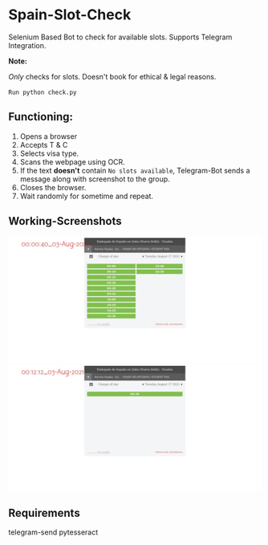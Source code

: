 # Spain-Slot-Check

Selenium Based Bot to check for available slots. Supports Telegram Integration.

__Note:__

*Only* checks for slots. Doesn't book for ethical & legal reasons.

```
Run python check.py
```
## Functioning:

1. Opens a browser
2. Accepts T & C
3. Selects visa type.
4. Scans the webpage using OCR.
5. If the text **doesn't** contain `No slots available`, Telegram-Bot sends a message along with screenshot to the group.
6. Closes the browser.
7. Wait randomly for sometime and repeat.

## Working-Screenshots

![](images/wkng1.jpeg)
![](images/wkng2.jpeg)

## Requirements

telegram-send
pytesseract